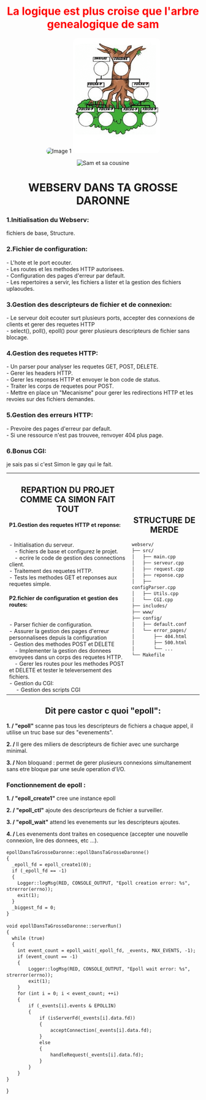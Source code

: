 <h1 align="center" style="color:#FF0000;">
   La logique est plus croise que l'arbre genealogique de sam
</h1>

<p align="center">
  <img src="https://cdn.intra.42.fr/users/74b82ba7e6ebf0bb551b411fd7d835e2/sheiles.jpg" alt="Image 1" width="45%" height="300px" style="border-radius: 10px;"/>
  <img src="https://github.com/Axeltheaxelotl/boite-a-foutre/blob/main/67d0591149b44087559381.gif?raw=true" alt="Image 2" width="45%" height="300px" style="border-radius: 10px;"/>
</p>

<p align="center">
  <img src="https://miro.medium.com/v2/resize:fit:4800/format:webp/1*qw6GeQe9tMULtH0ifqtL7Q.png" alt="Sam et sa cousine" style="width:915px; height:500px;"/>
</p>

<div>
  <h1 align="center"> WEBSERV DANS TA GROSSE DARONNE</h1>
    <h3 align="left">1.Initialisation du Webserv:</h3>
     <p>
        fichiers de base, Structure.
     </p>
    <h3 align="left">2.Fichier de configuration:</h3>
    <p>
      - L'hote et le port ecouter.<br>
      - Les routes et les methodes HTTP autorisees.<br>
      - Configuration des pages d'erreur par default.<br>
      - Les repertoires a servir, les fichiers a lister et la gestion des fichiers uplaoudes.<br>
    </p>
    <h3 align="left">3.Gestion des descripteurs de fichier et de connexion:</h3>
      <p>
        - Le serveur doit ecouter surt plusieurs ports, accepter des connexions de clients et gerer des requetes HTTP<br>
        - select(), poll(), epoll() pour gerer plusieurs descripteurs de fichier sans blocage.
      </p>
    <h3 align="left">4.Gestion des requetes HTTP:</h3>
      <p>
        - Un parser pour analyser les requetes GET, POST, DELETE.<br>
        - Gerer les headers HTTP.<br>
        - Gerer les reponses HTTP et envoyer le bon code de status.<br>
        - Traiter les corps de requetes pour POST.<br>
        - Mettre en place un "Mecanisme" pour gerer les redirections HTTP et les revoies sur des fichiers demandes.
      </p>
    <h3 align="left">5.Gestion des erreurs HTTP:</h3>
      <p>
        - Prevoire des pages d'erreur par default.<br>
        - Si une ressource n'est pas trouvee, renvoyer 404 plus page.
      </p>
    <h3 align="left">6.Bonus CGI:</h3>
      <p>
        je sais pas si c'est Simon le gay qui le fait.
      </p>

<div>
  <table align="center" style="width: 100%; table-layout: fixed;">
    <tr>
      <td>
        <h2 align="center">REPARTION DU PROJET COMME CA SIMON FAIT TOUT</h2>
         <p>
            <h4>P1.Gestion des requetes HTTP et reponse:</h4><br>
            - Initialisation du serveur.<br>
            &emsp;- fichiers de base et configurez le projet.<br>
            &emsp;- ecrire le code  de gestion des connections client.<br>
            - Traitement des requetes HTTP.<br>
            - Tests les methodes GET et reponses aux requetes simple.
            <h4>P2.fichier de configuration et gestion des routes:</h4><br>
            - Parser fichier de configuration.<br>
            - Assurer la gestion des pages d'erreur personnalisees depuis la configuration<br>
            - Gestion des methodes POST et DELETE<br>
            &emsp;- Implementer la gestion des donnees envoyees dans un corps des requetes HTTP.<br>
            &emsp;- Gerer les routes pour les methodes POST et DELETE et tester le televersement des fichiers.<br>
            - Gestion du CGI:<br>
            &emsp; - Gestion des scripts CGI
      </td>
      <td>
        <h2 align="center">STRUCTURE DE MERDE</h2>

    webserv/
    ├── src/
    │   ├── main.cpp
    │   ├── serveur.cpp
    │   ├── request.cpp
    │   ├── reponse.cpp
    │   ├── configParser.cpp
    │   ├── Utils.cpp
    │   └── CGI.cpp
    ├── includes/
    ├── www/
    ├── config/
    │   ├── default.conf
    │   └── error_pages/
    │       ├── 404.html
    │       ├── 500.html
    │       └── ...
    └── Makefile
    
  </td>
  </tr>
  </table>
</div>


<div>
  <h2 align="center">Dit pere castor c quoi "epoll":</h2>
    <p align="left">
      <strong>1. /  </strong><strong>"epoll"</strong> scanne pas tous les descripteurs de fichiers a chaque appel, il utilise un truc base sur des "evenements".
    </p>
    <p>
      <strong>2. /  </strong>Il gere des miliers de descripteurs de fichier avec une surcharge minimal.
    </p>
    <p>
      <strong>3. / </strong>Non bloquand : permet de gerer plusieurs connexions  simultanement sans etre bloque par une seule operation d'I/O.
    </p>
    <p>
    <h3 align="left"> Fonctionnement de epoll :</h3>
    <p>
      <strong>1. /   </strong><strong>"epoll_create1"</strong> cree une instance epoll
    </p>
    <p>
      <strong>2. /   </strong><strong>"epoll_ctl"</strong> ajoute des descriprteurs de fichier a surveiller.
    </p>
    <p>
      <strong>3. /   </strong><strong>"epoll_wait"</strong> attend les evenements sur les descripteurs ajoutes.
    </p>
    <p>
      <strong>4. /   </strong> Les evenements dont traites en cosequence (accepter une nouvelle connexion, lire des donnees, etc ...).
    </p>
    

    epollDansTaGrosseDaronne::epollDansTaGrosseDaronne()
    {
      _epoll_fd = epoll_create1(0);
      if (_epoll_fd == -1)
      {
        Logger::logMsg(RED, CONSOLE_OUTPUT, "Epoll creation error: %s", strerror(errno));
        exit(1);
      }
      _biggest_fd = 0;
    }

    void epollDansTaGrosseDaronne::serverRun()
    {
      while (true)
      {
        int event_count = epoll_wait(_epoll_fd, _events, MAX_EVENTS, -1);
        if (event_count == -1)
        {
            Logger::logMsg(RED, CONSOLE_OUTPUT, "Epoll wait error: %s", strerror(errno));
            exit(1);
        }
        for (int i = 0; i < event_count; ++i)
        {
            if (_events[i].events & EPOLLIN)
            {
                if (isServerFd(_events[i].data.fd))
                {
                    acceptConnection(_events[i].data.fd);
                }
                else
                {
                    handleRequest(_events[i].data.fd);
                }
            }
        }
    }
}


